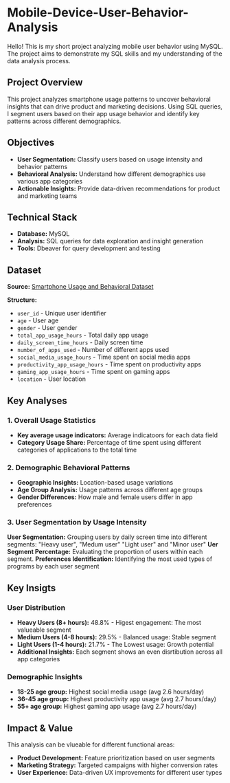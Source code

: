 # Mobile-Device-User-Behavior-Analysis
Hello! This is my short project analyzing mobile user behavior using MySQL. The project aims to demonstrate my SQL skills and my understanding of the data analysis process.

## Project Overview

This project analyzes smartphone usage patterns to uncover behavioral insights that can drive product and marketing decisions. Using SQL queries, I segment users based on their app usage behavior and identify key patterns across different demographics.

## Objectives

- **User Segmentation:** Classify users based on usage intensity and behavior patterns
- **Behavioral Analysis:** Understand how different demographics use various app categories
- **Actionable Insights:** Provide data-driven recommendations for product and marketing teams

## Technical Stack

- **Database:** MySQL
- **Analysis:** SQL queries for data exploration and insight generation
- **Tools:** Dbeaver for query development and testing

## Dataset

**Source:** [Smartphone Usage and Behavioral Dataset](https://www.kaggle.com/datasets/bhadramohit/smartphone-usage-and-behavioral-dataset)

**Structure:**
- `user_id` - Unique user identifier
- `age` - User age
- `gender` - User gender
- `total_app_usage_hours` - Total daily app usage
- `daily_screen_time_hours` - Daily screen time
- `number_of_apps_used` - Number of different apps used
- `social_media_usage_hours` - Time spent on social media apps
- `productivity_app_usage_hours` - Time spent on productivity apps
- `gaming_app_usage_hours` - Time spent on gaming apps
- `location` - User location

## Key Analyses

### 1. Overall Usage Statistics
- **Key average usage indicators:** Average indicatoors for each data field
- **Category Usage Share:** Percentage of time spent using different categories of applications to the total time

### 2. Demographic Behavioral Patterns
- **Geographic Insights:** Location-based usage variations
- **Age Group Analysis:** Usage patterns across different age groups
- **Gender Differences:** How male and female users differ in app preferences
  
### 3. User Segmentation by Usage Intensity
**User Segmentation:** Grouping users by daily screen time into different segments: "Heavy user", "Medum user" "Light user" and "Minor user"
**Uer Segment Percentage:** Evaluating the proportion of users within each segment.
**Preferences Identification:** Identifying the most used types of programs by each user segment

## Key Insigts

### User Distribution
- **Heavy Users (8+ hours):** 48.8% - Higest engagement: The most valueable segment
- **Medium Users (4-8 hours):** 29.5% - Balanced usage: Stable segment
- **Light Users (1-4 hours):** 21.7% - The Lowest usage: Growth potential
- **Additional Insights:** Each segment shows an even disrtibution across all app categories 

### Demographic Insights
- **18-25 age group:** Highest social media usage (avg 2.6 hours/day)
- **36-45 age group:** Highest productivity app usage (avg 2.7 hours/day)
- **55+ age group:** Highest gaming app usage (avg 2.7 hours/day)


## Impact & Value
This analysis can be vlueable for different functional areas:
- **Product Development:** Feature prioritization based on user segments
- **Marketing Strategy:** Targeted campaigns with higher conversion rates
- **User Experience:** Data-driven UX improvements for different user types
